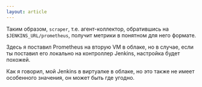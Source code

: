 ```yaml
---
layout: article
---
```

Таким образом, `scraper`, т.е. агент-коллектор, обратившись на `$JENKINS_URL/prometheus`, получит метрики в понятном для него формате.

Здесь я поставил Prometheus на вторую VM в облаке, но в случае, если ты поставил его локально на контроллер Jenkins, настройка будет похожей.

Как я говорил, мой Jenkins в виртуалке в облаке, но это также не имеет особенного значения, он может быть где угодно.
